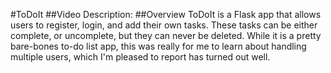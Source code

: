 #ToDoIt
##Video Description: 
##Overview
ToDoIt is a Flask app that allows users to register, login, and add their own tasks. These tasks can be either complete, or uncomplete, but they can never be deleted. While it is a pretty bare-bones to-do list app, this was really for me to learn about handling multiple users, which I'm pleased to report has turned out well. 
